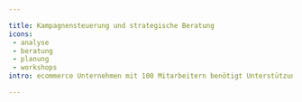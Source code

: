 ```yaml
---

title: Kampagnensteuerung und strategische Beratung
icons: 
 - analyse
 - beratung
 - planung
 - workshops
intro: ecommerce Unternehmen mit 100 Mitarbeitern benötigt Unterstützung im Tagesgeschäft und strategische Beratung

---
```


